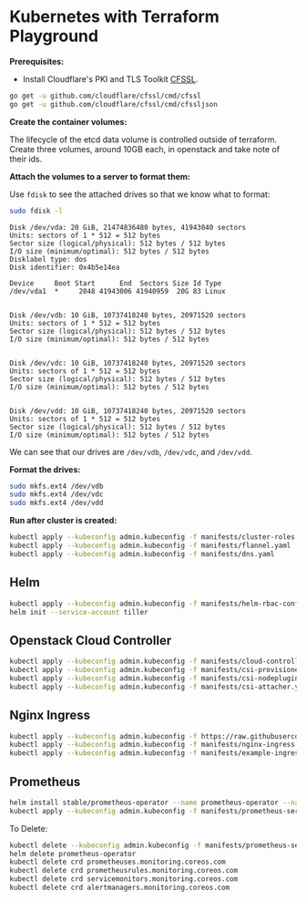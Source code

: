 # Kubernetes with Terraform Playground

**Prerequisites:**

- Install Cloudflare's PKI and TLS Toolkit [CFSSL](https://github.com/cloudflare/cfssl).

```bash
go get -u github.com/cloudflare/cfssl/cmd/cfssl
go get -u github.com/cloudflare/cfssl/cmd/cfssljson
```

**Create the container volumes:**

The lifecycle of the etcd data volume is controlled outside of terraform. Create three volumes, around 10GB each, in openstack and take note of their ids.

**Attach the volumes to a server to format them:**

Use `fdisk` to see the attached drives so that we know what to format:

```bash
sudo fdisk -l
```

```text
Disk /dev/vda: 20 GiB, 21474836480 bytes, 41943040 sectors
Units: sectors of 1 * 512 = 512 bytes
Sector size (logical/physical): 512 bytes / 512 bytes
I/O size (minimum/optimal): 512 bytes / 512 bytes
Disklabel type: dos
Disk identifier: 0x4b5e14ea

Device     Boot Start      End  Sectors Size Id Type
/dev/vda1  *     2048 41943006 41940959  20G 83 Linux


Disk /dev/vdb: 10 GiB, 10737418240 bytes, 20971520 sectors
Units: sectors of 1 * 512 = 512 bytes
Sector size (logical/physical): 512 bytes / 512 bytes
I/O size (minimum/optimal): 512 bytes / 512 bytes


Disk /dev/vdc: 10 GiB, 10737418240 bytes, 20971520 sectors
Units: sectors of 1 * 512 = 512 bytes
Sector size (logical/physical): 512 bytes / 512 bytes
I/O size (minimum/optimal): 512 bytes / 512 bytes


Disk /dev/vdd: 10 GiB, 10737418240 bytes, 20971520 sectors
Units: sectors of 1 * 512 = 512 bytes
Sector size (logical/physical): 512 bytes / 512 bytes
I/O size (minimum/optimal): 512 bytes / 512 bytes
```

We can see that our drives are `/dev/vdb`, `/dev/vdc`, and `/dev/vdd`.

**Format the drives:**

```bash
sudo mkfs.ext4 /dev/vdb
sudo mkfs.ext4 /dev/vdc
sudo mkfs.ext4 /dev/vdd
```

**Run after cluster is created:**

```bash
kubectl apply --kubeconfig admin.kubeconfig -f manifests/cluster-roles.yaml
kubectl apply --kubeconfig admin.kubeconfig -f manifests/flannel.yaml
kubectl apply --kubeconfig admin.kubeconfig -f manifests/dns.yaml
```

## Helm

```bash
kubectl apply --kubeconfig admin.kubeconfig -f manifests/helm-rbac-config.yaml
helm init --service-account tiller
```

## Openstack Cloud Controller

```bash
kubectl apply --kubeconfig admin.kubeconfig -f manifests/cloud-controller-openstack.yaml
kubectl apply --kubeconfig admin.kubeconfig -f manifests/csi-provisioner.yaml
kubectl apply --kubeconfig admin.kubeconfig -f manifests/csi-nodeplugin.yaml
kubectl apply --kubeconfig admin.kubeconfig -f manifests/csi-attacher.yaml
```

## Nginx Ingress

```bash
kubectl apply --kubeconfig admin.kubeconfig -f https://raw.githubusercontent.com/kubernetes/ingress-nginx/master/deploy/mandatory.yaml
kubectl apply --kubeconfig admin.kubeconfig -f manifests/nginx-ingress.yaml
kubectl apply --kubeconfig admin.kubeconfig -f manifests/example-ingress.yaml
```

## Prometheus

```bash
helm install stable/prometheus-operator --name prometheus-operator --namespace monitoring
kubectl apply --kubeconfig admin.kubeconfig -f manifests/prometheus-services-ingress.yaml
```

To Delete:

```bash
kubectl delete --kubeconfig admin.kubeconfig -f manifests/prometheus-services-ingress.yaml
helm delete prometheus-operator
kubectl delete crd prometheuses.monitoring.coreos.com
kubectl delete crd prometheusrules.monitoring.coreos.com
kubectl delete crd servicemonitors.monitoring.coreos.com
kubectl delete crd alertmanagers.monitoring.coreos.com
```
